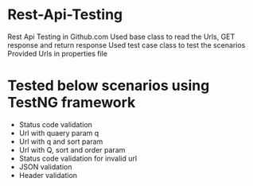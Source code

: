 # Rest-Api-Testing
Rest Api Testing in Github.com
Used base class to read the Urls, GET response and return response
Used test case class to test the scenarios
Provided Urls in properties file
# Tested below scenarios using TestNG framework
* Status code validation
* Url with quaery param q
* Url with q and sort param
* Url with Q, sort and order param
* Status code validation for invalid url
* JSON validation
* Header validation
